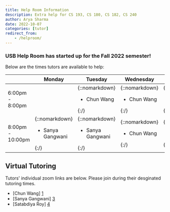 ```yaml
---
title: Help Room Information
description: Extra help for CS 193, CS 180, CS 182, CS 240
author: Arya Sharma
date: 2022-10-07
categories: [tutor]
redirect_from:
    - /helproom/
---
```


### USB Help Room has started up for the Fall 2022 semester!

Below are the times tutors are available to help:

| | Monday | Tuesday | Wednesday | Thursday |
| ---- | ---- | ---- | ---- | ---- |
| 6:00pm - 8:00pm | | {::nomarkdown}<ul><li>Chun Wang</li></ul>{:/} | {::nomarkdown}<ul><li>Chun Wang</li></ul>{:/} | {::nomarkdown}<ul><li>Chun Wang</li></ul>{:/} |
| 8:00pm - 10:00pm | {::nomarkdown}<ul><li>Sanya Gangwani</li></ul>{:/} | {::nomarkdown}<ul><li>Sanya Gangwani</li></ul>{:/} | {::nomarkdown}<ul><li>Chun Wang</li></ul>{:/} | {::nomarkdown}<ul><li>Chun Wang</li></ul>{:/} |


## Virtual Tutoring 

Tutors' individual zoom links are below. Please join during their desginated tutoring times.

- [Chun Wang] [1]
- [Sanya Gangwani] [3]
- [Satabdiya Roy] [4]


[1]: https://purdue-edu.zoom.us/j/2155527451
[3]: https://us04web.zoom.us/j/8163112392?pwd=1OgaORUIAbHqstWrpbkcFlc8mQBPmy.1
[4]: https://purdue-edu.zoom.us/j/4461449971
